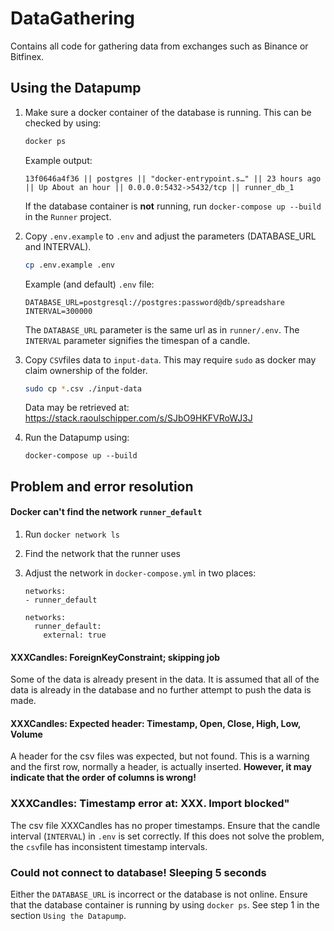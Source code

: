 # DataGathering

Contains all code for gathering data from exchanges such as Binance or Bitfinex.


## Using the Datapump
1. Make sure a docker container of the database is running. This can be checked by using:
    ```bash
    docker ps
    ```

    Example output:
    ```text
    13f0646a4f36 || postgres || "docker-entrypoint.s…" || 23 hours ago || Up About an hour || 0.0.0.0:5432->5432/tcp || runner_db_1
    ```
    
    If the database container is **not** running, run `docker-compose up --build` in the `Runner` project.

1. Copy `.env.example` to `.env` and adjust the parameters (DATABASE_URL and INTERVAL).
    ```bash
    cp .env.example .env
    ```

    Example (and default) `.env` file:
    ```text
    DATABASE_URL=postgresql://postgres:password@db/spreadshare
    INTERVAL=300000
    ```
    
    The `DATABASE_URL` parameter is the same url as in `runner/.env`. The `INTERVAL` parameter signifies the timespan of
    a candle.

1. Copy `CSV`files data to `input-data`. This may require `sudo` as docker may claim ownership of the folder.

    ```bash
    sudo cp *.csv ./input-data
    ```

    Data may be retrieved at: https://stack.raoulschipper.com/s/SJbO9HKFVRoWJ3J

1. Run the Datapump using:
    ```
    docker-compose up --build
    ```

## Problem and error resolution
#### Docker can't find the network `runner_default`
1. Run `docker network ls`
1. Find the network that the runner uses
1. Adjust the network in `docker-compose.yml` in two places:
    ```text
   networks:
    - runner_default
    ```
    
    ```text
    networks:
      runner_default:
        external: true
    ```

#### XXXCandles: ForeignKeyConstraint; skipping job
Some of the data is already present in the data. It is assumed that all of the data is already in the database and no
further attempt to push the data is made.

#### XXXCandles: Expected header: Timestamp, Open, Close, High, Low, Volume
A header for the csv files was expected, but not found. This is a warning and the first row, normally a header, is
actually inserted. **However, it may indicate that the order of columns is wrong!**

### XXXCandles: Timestamp error at: XXX. Import blocked"
The csv file XXXCandles has no proper timestamps. Ensure that the candle interval (`INTERVAL`) in `.env` is set
correctly. If this does not solve the problem, the `csv`file has inconsistent timestamp intervals.

### Could not connect to database! Sleeping 5 seconds
Either the `DATABASE_URL` is incorrect or the database is not online. Ensure that the database container is running by
using `docker ps`. See step 1 in the section `Using the Datapump`.
